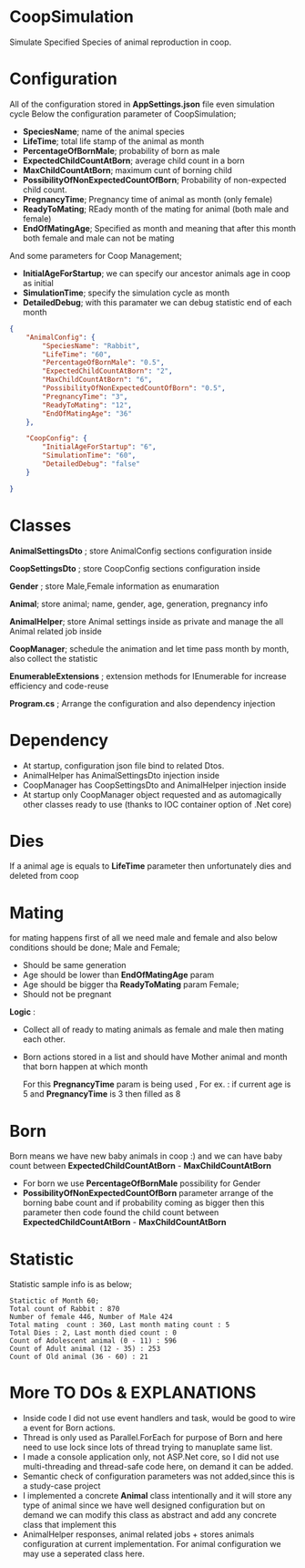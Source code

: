 # CoopSimulation
Simulate Specified Species of animal reproduction in coop. 

# Configuration
All of the configuration stored in **AppSettings.json** file even simulation cycle
Below the configuration parameter of CoopSimulation;

* **SpeciesName**; name of the animal species
* **LifeTime**; total life stamp of the animal as month
* **PercentageOfBornMale**; probability of born as male 
* **ExpectedChildCountAtBorn**; average child count in a born
* **MaxChildCountAtBorn**; maximum cunt of borning child
* **PossibilityOfNonExpectedCountOfBorn**; Probability of non-expected child count.
* **PregnancyTime**; Pregnancy time of animal as month (only female)
* **ReadyToMating**;  REady month of the mating for animal (both male and female)
* **EndOfMatingAge**; Specified as month and meaning that after this month both female and male can not be mating

And some parameters for Coop Management;

* **InitialAgeForStartup**; we can specify our ancestor animals age in coop as initial
* **SimulationTime**; specify the simulation cycle as month
* **DetailedDebug**; with this paramater we can debug statistic end of each month


```json
{
	"AnimalConfig": {
		"SpeciesName": "Rabbit",
		"LifeTime": "60",
		"PercentageOfBornMale": "0.5",
		"ExpectedChildCountAtBorn": "2",
		"MaxChildCountAtBorn": "6",
		"PossibilityOfNonExpectedCountOfBorn": "0.5",
		"PregnancyTime": "3",
		"ReadyToMating": "12",
		"EndOfMatingAge": "36"
	},

	"CoopConfig": {
		"InitialAgeForStartup": "6",
		"SimulationTime": "60",
		"DetailedDebug": "false"
	}

}
```
# Classes

**AnimalSettingsDto** ; store AnimalConfig sections configuration inside 

**CoopSettingsDto** ; store CoopConfig sections configuration inside

**Gender** ; store Male,Female information as enumaration

**Animal**; store animal; name, gender, age, generation, pregnancy info

**AnimalHelper**; store Animal settings inside as private and manage the all Animal related job inside

**CoopManager**; schedule the animation and let time pass month by month, also collect the statistic

**EnumerableExtensions** ; extension methods for IEnumerable for increase efficiency and code-reuse

**Program.cs** ; Arrange the configuration and also dependency injection

# Dependency
 * At startup, configuration json file bind to related Dtos.
 * AnimalHelper has AnimalSettingsDto injection inside 
 * CoopManager has CoopSettingsDto and AnimalHelper injection inside
 * At startup only CoopManager object requested and as automagically other classes ready to use (thanks to IOC container option of .Net core)

# Dies
If a animal age is equals to **LifeTime** parameter then unfortunately dies and deleted from coop

# Mating 
for mating happens first of all we need male and female and also below conditions should be done;
Male and Female;
* Should be same generation
* Age should be lower than **EndOfMatingAge** param
* Age should be bigger tha **ReadyToMating** param
Female;
* Should not be pregnant

**Logic** : 
* Collect all of ready to mating animals as female and male then mating each other.
* Born actions stored in a list and should have Mother animal and month that born happen at which month

  For this **PregnancyTime** param is being used , For ex. : if current age is 5  and **PregnancyTime** is 3 then filled as 8 

# Born
Born means we have new baby animals in coop :) and we can have baby count between  **ExpectedChildCountAtBorn** - **MaxChildCountAtBorn**
* For born we use **PercentageOfBornMale** possibility for Gender
* **PossibilityOfNonExpectedCountOfBorn** parameter arrange of the borning babe count and if probability coming as bigger then this parameter then code found the child count     between **ExpectedChildCountAtBorn** - **MaxChildCountAtBorn**

# Statistic
Statistic sample info is as below;
```
Statictic of Month 60;
Total count of Rabbit : 870
Number of female 446, Number of Male 424
Total mating  count : 360, Last month mating count : 5
Total Dies : 2, Last month died count : 0
Count of Adolescent animal (0 - 11) : 596
Count of Adult animal (12 - 35) : 253
Count of Old animal (36 - 60) : 21
```

# More TO DOs & EXPLANATIONS
* Inside code I did not use event handlers and task, would be good to wire a event for Born actions.
* Thread is only used as Parallel.ForEach for purpose of Born and here need to use lock since lots of thread trying to manuplate same list.
* I made a console application only, not ASP.Net core, so I did not use multi-threading and thread-safe code here, on demand it can be added. 
* Semantic check of configuration parameters was not added,since this is a study-case project
* I implemented a concrete **Animal** class intentionally and it will store any type of animal since we have well designed configuration but on demand we can modify this class as abstract and add any concrete class that implement this
* AnimalHelper responses, animal related jobs + stores animals configuration at current implementation. For animal configuration we may use a seperated class here.
